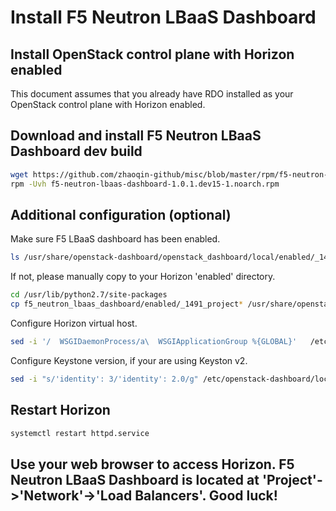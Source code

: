 # Install F5 Neutron LBaaS Dashboard

## Install OpenStack control plane with Horizon enabled

This document assumes that you already have RDO installed as your OpenStack control plane with Horizon enabled.

## Download and install F5 Neutron LBaaS Dashboard dev build

```bash
wget https://github.com/zhaoqin-github/misc/blob/master/rpm/f5-neutron-lbaas-dashboard-1.0.1.dev15-1.noarch.rpm
rpm -Uvh f5-neutron-lbaas-dashboard-1.0.1.dev15-1.noarch.rpm
```

## Additional configuration (optional)

Make sure F5 LBaaS dashboard has been enabled.

```bash
ls /usr/share/openstack-dashboard/openstack_dashboard/local/enabled/_1491_project*
```

If not, please manually copy to your Horizon 'enabled' directory.

```bash
cd /usr/lib/python2.7/site-packages
cp f5_neutron_lbaas_dashboard/enabled/_1491_project* /usr/share/openstack-dashboard/openstack_dashboard/local/enabled/
```

Configure Horizon virtual host.

```bash
sed -i '/  WSGIDaemonProcess/a\  WSGIApplicationGroup %{GLOBAL}'   /etc/httpd/conf.d/15-horizon_vhost.conf
```

Configure Keystone version, if your are using Keyston v2.

```bash
sed -i "s/'identity': 3/'identity': 2.0/g" /etc/openstack-dashboard/local_settings
```

## Restart Horizon

```bash
systemctl restart httpd.service
```

## Use your web browser to access Horizon. F5 Neutron LBaaS Dashboard is located at 'Project'->'Network'->'Load Balancers'. Good luck!
